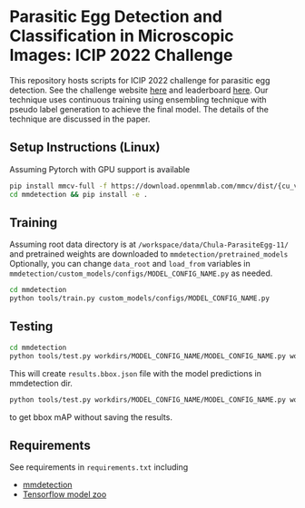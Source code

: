 # Parasitic Egg Detection and Classification in Microscopic Images: ICIP 2022 Challenge

This repository hosts scripts for ICIP 2022 challenge for parasitic egg detection. See the challenge website
[here](https://icip2022challenge.piclab.ai/) and leaderboard [here](https://icip2022challenge.piclab.ai/leaderboard/).
Our technique uses continuous training using ensembling technique with pseudo label generation to achieve
the final model. The details of the technique are discussed in the paper.

## Setup Instructions (Linux)

Assuming Pytorch with GPU support is available

```sh
pip install mmcv-full -f https://download.openmmlab.com/mmcv/dist/{cu_version}/{torch_version}/index.html`
cd mmdetection && pip install -e .
```

## Training

Assuming root data directory is at `/workspace/data/Chula-ParasiteEgg-11/` and pretrained weights are downloaded to `mmdetection/pretrained_models`
Optionally, you can change `data_root` and `load_from` variables in `mmdetection/custom_models/configs/MODEL_CONFIG_NAME.py` as needed.

```sh
cd mmdetection
python tools/train.py custom_models/configs/MODEL_CONFIG_NAME.py
```

## Testing

```sh
cd mmdetection
python tools/test.py workdirs/MODEL_CONFIG_NAME/MODEL_CONFIG_NAME.py workdirs/MODEL_CONFIG_NAME/epoch_12.pth --format-only --options='jsonfile_prefix=./results'
```

This will create `results.bbox.json` file with the model predictions in mmdetection dir.

```sh
python tools/test.py workdirs/MODEL_CONFIG_NAME/MODEL_CONFIG_NAME.py workdirs/MODEL_CONFIG_NAME/epoch_12.pth --eval=bbox
```

to get bbox mAP without saving the results.

## Requirements

See requirements in `requirements.txt` including

- [mmdetection](https://github.com/open-mmlab/mmdetection)
- [Tensorflow model zoo](https://github.com/tensorflow/models/blob/master/research/object_detection/g3doc/tf2_detection_zoo.md)
